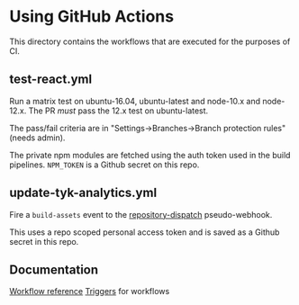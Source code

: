 # Using GitHub Actions

This directory contains the workflows that are executed for the purposes of CI.

## test-react.yml

Run a matrix test on ubuntu-16.04, ubuntu-latest and node-10.x and node-12.x. The PR _must_ pass the 12.x test on ubuntu-latest.

The pass/fail criteria are in "Settings->Branches->Branch protection rules" (needs admin).

The private npm modules are fetched using the auth token used in the build pipelines. `NPM_TOKEN` is a Github secret on this repo.

## update-tyk-analytics.yml

Fire a `build-assets` event to the [repository-dispatch](https://help.github.com/en/actions/reference/events-that-trigger-workflows#external-events-repository_dispatch) pseudo-webhook.

This uses a repo scoped personal access token and is saved as a Github secret in this repo.

## Documentation

[Workflow reference](https://help.github.com/en/actions/reference/workflow-syntax-for-github-actions)
[Triggers](https://help.github.com/en/actions/reference/events-that-trigger-workflows) for workflows

